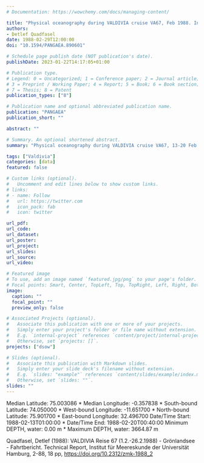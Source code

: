 ```yaml
---
# Documentation: https://wowchemy.com/docs/managing-content/

title: "Physical oceanography during VALDIVIA cruise VA67, Feb 1988. Institut für Meereskunde, Universität Hamburg"
authors: 
- Detlef Quadfasel
date: 1988-02-29T12:00:00
doi: "10.1594/PANGAEA.890601"

# Schedule page publish date (NOT publication's date).
publishDate: 2023-01-22T14:17:05+01:00

# Publication type.
# Legend: 0 = Uncategorized; 1 = Conference paper; 2 = Journal article;
# 3 = Preprint / Working Paper; 4 = Report; 5 = Book; 6 = Book section;
# 7 = Thesis; 8 = Patent
publication_types: ["8"]

# Publication name and optional abbreviated publication name.
publication: "PANGAEA"
publication_short: ""

abstract: ""

# Summary. An optional shortened abstract.
summary: "Physical oceanography during VALDIVIA cruise VA67, 13-20 Feb 1988."

tags: ["Valdivia"]
categories: [data]
featured: false

# Custom links (optional).
#   Uncomment and edit lines below to show custom links.
# links:
# - name: Follow
#   url: https://twitter.com
#   icon_pack: fab
#   icon: twitter

url_pdf:
url_code:
url_dataset: 
url_poster:
url_project:
url_slides:
url_source:
url_video:

# Featured image
# To use, add an image named `featured.jpg/png` to your page's folder. 
# Focal points: Smart, Center, TopLeft, Top, TopRight, Left, Right, BottomLeft, Bottom, BottomRight.
image:
  caption: ""
  focal_point: ""
  preview_only: false

# Associated Projects (optional).
#   Associate this publication with one or more of your projects.
#   Simply enter your project's folder or file name without extension.
#   E.g. `internal-project` references `content/project/internal-project/index.md`.
#   Otherwise, set `projects: []`.
projects: ["dsow"]

# Slides (optional).
#   Associate this publication with Markdown slides.
#   Simply enter your slide deck's filename without extension.
#   E.g. `slides: "example"` references `content/slides/example/index.md`.
#   Otherwise, set `slides: ""`.
slides: ""
---
```

Median Latitude: 75.003086 * Median Longitude: -0.357838 * South-bound Latitude: 74.050000 * West-bound Longitude: -11.651700 * North-bound Latitude: 75.901700 * East-bound Longitude: 32.496700
Date/Time Start: 1988-02-13T01:00:00 * Date/Time End: 1988-02-20T00:40:00
Minimum DEPTH, water: 0.00 m * Maximum DEPTH, water: 3664.87 m

Quadfasel, Detlef (1988): VALDIVIA Reise 67 (1.2.-26.2.1988) - Grönlandsee - Fahrtbericht. Technical Report, Institut für Meereskunde der Universität Hamburg, 2-88, 18 pp, https://doi.org/10.2312/zmk-1988_2